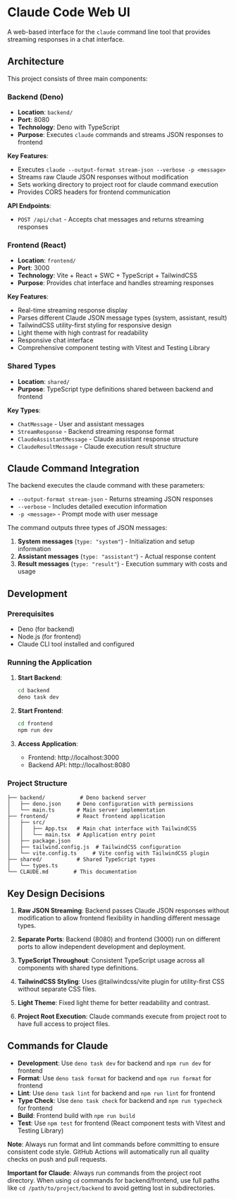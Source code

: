 # Claude Code Web UI

A web-based interface for the `claude` command line tool that provides streaming responses in a chat interface.

## Architecture

This project consists of three main components:

### Backend (Deno)
- **Location**: `backend/`
- **Port**: 8080
- **Technology**: Deno with TypeScript
- **Purpose**: Executes `claude` commands and streams JSON responses to frontend

**Key Features**:
- Executes `claude --output-format stream-json --verbose -p <message>`
- Streams raw Claude JSON responses without modification
- Sets working directory to project root for claude command execution
- Provides CORS headers for frontend communication

**API Endpoints**:
- `POST /api/chat` - Accepts chat messages and returns streaming responses

### Frontend (React)
- **Location**: `frontend/`
- **Port**: 3000
- **Technology**: Vite + React + SWC + TypeScript + TailwindCSS
- **Purpose**: Provides chat interface and handles streaming responses

**Key Features**:
- Real-time streaming response display
- Parses different Claude JSON message types (system, assistant, result)
- TailwindCSS utility-first styling for responsive design
- Light theme with high contrast for readability
- Responsive chat interface
- Comprehensive component testing with Vitest and Testing Library

### Shared Types
- **Location**: `shared/`
- **Purpose**: TypeScript type definitions shared between backend and frontend

**Key Types**:
- `ChatMessage` - User and assistant messages
- `StreamResponse` - Backend streaming response format
- `ClaudeAssistantMessage` - Claude assistant response structure
- `ClaudeResultMessage` - Claude execution result structure

## Claude Command Integration

The backend executes the claude command with these parameters:
- `--output-format stream-json` - Returns streaming JSON responses
- `--verbose` - Includes detailed execution information
- `-p <message>` - Prompt mode with user message

The command outputs three types of JSON messages:
1. **System messages** (`type: "system"`) - Initialization and setup information
2. **Assistant messages** (`type: "assistant"`) - Actual response content
3. **Result messages** (`type: "result"`) - Execution summary with costs and usage

## Development

### Prerequisites
- Deno (for backend)
- Node.js (for frontend)
- Claude CLI tool installed and configured

### Running the Application

1. **Start Backend**:
   ```bash
   cd backend
   deno task dev
   ```

2. **Start Frontend**:
   ```bash
   cd frontend
   npm run dev
   ```

3. **Access Application**:
   - Frontend: http://localhost:3000
   - Backend API: http://localhost:8080

### Project Structure
```
├── backend/           # Deno backend server
│   ├── deno.json     # Deno configuration with permissions
│   └── main.ts       # Main server implementation
├── frontend/         # React frontend application
│   ├── src/
│   │   ├── App.tsx   # Main chat interface with TailwindCSS
│   │   └── main.tsx  # Application entry point
│   ├── package.json
│   ├── tailwind.config.js  # TailwindCSS configuration
│   └── vite.config.ts     # Vite config with TailwindCSS plugin
├── shared/           # Shared TypeScript types
│   └── types.ts
└── CLAUDE.md        # This documentation
```

## Key Design Decisions

1. **Raw JSON Streaming**: Backend passes Claude JSON responses without modification to allow frontend flexibility in handling different message types.

2. **Separate Ports**: Backend (8080) and frontend (3000) run on different ports to allow independent development and deployment.

3. **TypeScript Throughout**: Consistent TypeScript usage across all components with shared type definitions.

4. **TailwindCSS Styling**: Uses @tailwindcss/vite plugin for utility-first CSS without separate CSS files.

5. **Light Theme**: Fixed light theme for better readability and contrast.

6. **Project Root Execution**: Claude commands execute from project root to have full access to project files.

## Commands for Claude

- **Development**: Use `deno task dev` for backend and `npm run dev` for frontend
- **Format**: Use `deno task format` for backend and `npm run format` for frontend
- **Lint**: Use `deno task lint` for backend and `npm run lint` for frontend
- **Type Check**: Use `deno task check` for backend and `npm run typecheck` for frontend
- **Build**: Frontend build with `npm run build`
- **Test**: Use `npm test` for frontend (React component tests with Vitest and Testing Library)

**Note**: Always run format and lint commands before committing to ensure consistent code style. GitHub Actions will automatically run all quality checks on push and pull requests.

**Important for Claude**: Always run commands from the project root directory. When using `cd` commands for backend/frontend, use full paths like `cd /path/to/project/backend` to avoid getting lost in subdirectories.
